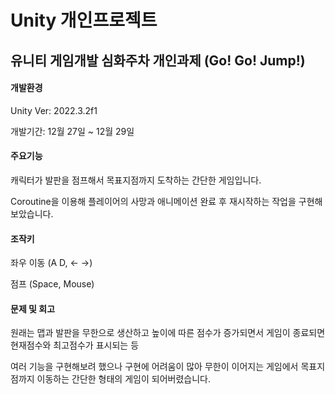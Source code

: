# Unity 개인프로젝트
## 유니티 게임개발 심화주차 개인과제 (Go! Go! Jump!)
#### 개발환경
Unity Ver: 2022.3.2f1


개발기간: 12월 27일 ~ 12월 29일

#### 주요기능

캐릭터가 발판을 점프해서 목표지점까지 도착하는 간단한 게임입니다.


Coroutine을 이용해 플레이어의 사망과 애니메이션 완료 후 재시작하는 작업을 구현해보았습니다.


#### 조작키

좌우 이동 (A D, ← →)


점프 (Space, Mouse)


#### 문제 및 회고
원래는 맵과 발판을 무한으로 생산하고 높이에 따른 점수가 증가되면서 게임이 종료되면 현재점수와 최고점수가 표시되는 등


여러 기능을 구현해보려 했으나 구현에 어려움이 많아 무한이 이어지는 게임에서 목표지점까지 이동하는 간단한 형태의 게임이 되어버렸습니다.
